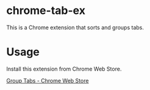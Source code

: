 chrome-tab-ex
===

This is a Chrome extension that sorts and groups tabs.

# Usage

Install this extension from Chrome Web Store.

[Group Tabs - Chrome Web Store](https://chrome.google.com/webstore/detail/group-tabs/cnmcnafaccboidemenkpfnlgfcejijgm/)

